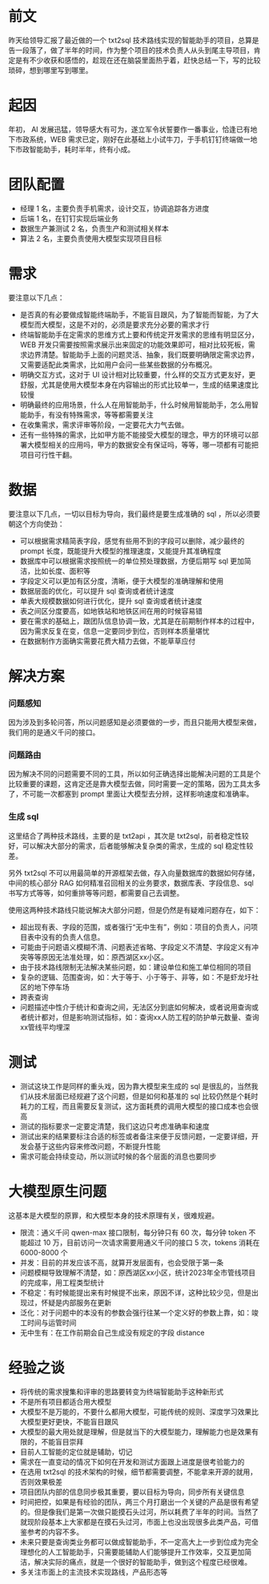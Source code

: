 # 前文

昨天给领导汇报了最近做的一个 txt2sql 技术路线实现的智能助手的项目，总算是告一段落了，做了半年的时间，作为整个项目的技术负责人从头到尾主导项目，肯定是有不少收获和感悟的，趁现在还在脑袋里面热乎着，赶快总结一下，写的比较琐碎，想到哪里写到哪里。


# 起因

年初， AI 发展迅猛，领导感大有可为，遂立军令状誓要作一番事业，恰逢已有地下市政系统，WEB 需求已定，刚好在此基础上小试牛刀，于手机钉钉终端做一地下市政智能助手，耗时半年，终有小成。

# 团队配置

- 经理 1 名，主要负责手机需求，设计交互，协调追踪各方进度
- 后端 1 名，在钉钉实现后端业务
- 数据生产兼测试 2 名，负责生产和测试相关样本
- 算法 2 名，主要负责使用大模型实现项目目标

# 需求

要注意以下几点：
- 是否真的有必要做成智能终端助手，不能盲目跟风，为了智能而智能，为了大模型而大模型，这是不对的，必须是要求充分必要的需求才行
- 终端智能助手在定需求的思维方式上要和传统定开发需求的思维有明显区分，WEB 开发只需要按照需求展示出来固定的功能效果即可，相对比较死板，需求边界清楚。智能助手上面的问题灵活、抽象，我们既要明确限定需求边界，又需要适配此类需求，比如用户会问一些某些数据的分布概况。
- 明确交互方式，这对于 UI 设计相对比较重要，什么样的交互方式更友好，更舒服，尤其是使用大模型本身在内容输出的形式比较单一，生成的结果速度比较慢
- 明确最终的应用场景，什么人在用智能助手，什么时候用智能助手，怎么用智能助手，有没有特殊需求，等等都需要关注
- 在收集需求，需求评审等阶段，一定要花大力气去做。
- 还有一些特殊的需求，比如甲方能不能接受大模型的理念，甲方的环境可以部署大模型相关的应用吗，甲方的数据安全有保证吗，等等，哪一项都有可能把项目可行性干翻。

# 数据

要注意以下几点，一切以目标为导向，我们最终是要生成准确的 sql ，所以必须要朝这个方向使劲：
- 可以根据需求精简表字段，感觉有些用不到的字段可以删除，减少最终的 prompt 长度，既能提升大模型的推理速度，又能提升其准确程度
- 数据库中可以根据需求按照统一的单位预处理数据，方便后期写 sql 更加简洁，比如长度、面积等
- 字段定义可以更加有区分度，清晰，便于大模型的准确理解和使用
- 数据层面的优化，可以提升 sql 查询或者统计速度
- 单表大规模数据如何进行优化，提升 sql 查询或者统计速度
- 表之间区分度要高，如地铁站和地铁区间在用的时候容易错
- 要在需求的基础上，跟团队信息协调一致，尤其是在前期制作样本的过程中，因为需求反复在变，信息一定要同步到位，否则样本质量堪忧
- 在数据制作方面确实需要花费大精力去做，不能草草应付


# 解决方案

### 问题感知
因为涉及到多轮问答，所以问题感知是必须要做的一步，而且只能用大模型来做，我们用的是通义千问的接口。


### 问题路由
因为解决不同的问题需要不同的工具，所以如何正确选择出能解决问题的工具是个比较重要的课题，这肯定还是靠大模型去做，同时需要一定的策略，因为工具太多了，不可能一次都塞到 prompt 里面让大模型去分辨，这样影响速度和准确率。

### 生成 sql 
这里结合了两种技术路线，主要的是 txt2api ，其次是 txt2sql，前者稳定性较好，可以解决大部分的需求，后者能够解决复杂类的需求，生成的 sql 稳定性较差。

另外 txt2sql 不可以用最简单的开源框架去做，存入向量数据库的数据如何存储，中间的核心部分 RAG 如何精准召回相关的业务要求，数据库表、字段信息、sql 书写方式等等，如何重排等等问题，都需要自己去调整。

使用这两种技术路线只能说解决大部分问题，但是仍然是有疑难问题存在，如下：

- 超出现有表、字段的范围，或者强行“无中生有”，例如：项目的负责人，问项目表中没有的负责人信息。
- 可能由于问题语义模糊不清、问题表述省略、字段定义不清楚、字段定义有冲突等等原因无法准处理，如：原西湖区xx小区。
- 由于技术路线限制无法解决某些问题，如：建设单位和施工单位相同的项目
- 复杂的逻辑、范围查询，如：大于等于、小于等于、非等，如：不是虾龙圩社区的地下停车场
- 跨表查询
- 问题描述中性介于统计和查询之间，无法区分到底如何解决，或者说用查询或者统计都对，但是影响测试指标，如：查询xx人防工程的防护单元数量、查询xx管线平均埋深


# 测试

- 测试这块工作是同样的重头戏，因为靠大模型来生成的 sql 是很乱的，当然我们从技术层面已经规避了这个问题，但是如何和基准的 sql 比较仍然是个耗时耗力的工程，而且需要反复测试，这方面耗费的调用大模型的接口成本也会很高
- 测试的指标要求一定要定清楚，我们这边只考虑准确率和速度
- 测试出来的结果要标注合适的标签或者备注来便于反馈问题，一定要详细，开发会基于这些内容来修改问题，不断提升性能
- 需求可能会持续变动，所以测试时候的各个层面的消息也要同步


# 大模型原生问题

这基本是大模型的原罪，和大模型本身的技术原理有关，很难规避。
- 限流：通义千问 qwen-max 接口限制，每分钟只有 60 次，每分钟 token 不能超过 10 万，目前访问一次请求需要用通义千问的接口 5 次，tokens 消耗在 6000-8000 个
- 并发：目前的并发应该不高，就算开发层面有，也会受限于第一条
- 问题模糊导致理解不清楚，如：原西湖区xx小区，统计2023年全市管线项目的完成率，用工程类型统计
- 不稳定：有时候能提出来有时候提不出来，原因不详，这种比较少见，但是出现过，怀疑是内部服务在更新
- 泛化：对于问题中的本没有的参数会强行往某一个定义好的参数上靠，如：竣工时间与运管时间
- 无中生有：在工作前期会自己生成没有规定的字段 distance 

# 经验之谈

- 将传统的需求搜集和评审的思路要转变为终端智能助手这种新形式
- 不是所有项目都适合用大模型
- 大模型不是万能的，不要什么都用大模型，可能传统的规则、深度学习效果比大模型更好更快，不能盲目跟风
- 大模型的最大用处就是理解，但是就当下的大模型能力，理解能力也是效果有限的，不能盲目崇拜
- 目前人工智能的定位就是辅助，切记
- 需求在一直变动的情况下如何在开发和测试方面跟上进度是很考验能力的
- 在选用 txt2sql 的技术架构的时候，细节都需要调整，不能拿来开源的就用，否则效果极差
- 项目团队内部的信息同步极其重要，要以目标为导向，同步所有关键信息
- 时间把控，如果是有经验的团队，两三个月打磨出一个关键的产品是很有希望的。但是像我们是第一次做只能摸石头过河，所以耗费了半年的时间。当然了就现阶段基本上大家都是在摸石头过河，市面上也没出现很多此类产品，可借鉴参考的内容不多。
- 未来只要是查询类业务都可以做成智能助手，不一定高大上一步到位成为完全理想化的人工智能助手，只需要能辅助人们能够提升工作效率，交互更加简洁，解决实际的痛点，就是一个很好的智能助手，做到这个程度已经很难。
- 多关注市面上的主流技术实现路线，产品形态等
